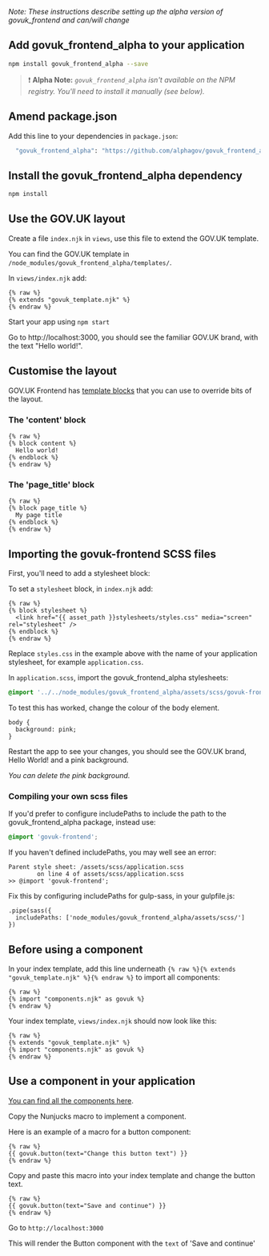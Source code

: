 *Note: These instructions describe setting up the alpha version of govuk_frontend and can/will change*

## Add govuk_frontend_alpha to your application

```bash
npm install govuk_frontend_alpha --save
```

> ❗️ __Alpha Note:__ *`govuk_frontend_alpha` isn't available on the NPM registry. You'll need to install it manually (see below).*

## Amend package.json

Add this line to your dependencies in `package.json`:

```bash
  "govuk_frontend_alpha": "https://github.com/alphagov/govuk_frontend_alpha/releases/download/0.0.1-alpha/govuk_frontend_alpha-0.0.1-npm.tgz"
```

## Install the govuk_frontend_alpha dependency

```bash
npm install
```

## Use the GOV.UK layout

Create a file `index.njk` in `views`, use this file to extend the GOV.UK template.

You can find the GOV.UK template in `/node_modules/govuk_frontend_alpha/templates/`.

In `views/index.njk` add:

```nunjucks
{% raw %}
{% extends "govuk_template.njk" %}
{% endraw %}
```

Start your app using `npm start`

Go to http://localhost:3000, you should see the familiar GOV.UK brand, with the text "Hello world!".

## Customise the layout

GOV.UK Frontend has [template blocks](/docs/template-blocks) that you can use to override bits of the layout.

### The 'content' block

```nunjucks
{% raw %}
{% block content %}
  Hello world!
{% endblock %}
{% endraw %}
```

### The 'page_title' block

```nunjucks
{% raw %}
{% block page_title %}
  My page title
{% endblock %}
{% endraw %}
```

## Importing the govuk-frontend SCSS files

First, you'll need to add a stylesheet block:

To set a `stylesheet` block, in `index.njk` add:


```nunjucks
{% raw %}
{% block stylesheet %}
  <link href="{{ asset_path }}stylesheets/styles.css" media="screen" rel="stylesheet" />
{% endblock %}
{% endraw %}
```

Replace `styles.css` in the example above with the name of your application stylesheet, for example `application.css`.

In `application.scss`, import the govuk_frontend_alpha stylesheets:

```scss
@import '../../node_modules/govuk_frontend_alpha/assets/scss/govuk-frontend';
```

To test this has worked, change the colour of the body element.

```
body {
  background: pink;
}
```

Restart the app to see your changes, you should see the GOV.UK brand, Hello World! and a pink background.


_You can delete the pink background._

### Compiling your own scss files

If you'd prefer to configure includePaths to include the path to the govuk_frontend_alpha package, instead use:

```scss
@import 'govuk-frontend';
```

If you haven't defined includePaths, you may well see an error:

```
Parent style sheet: /assets/scss/application.scss
        on line 4 of assets/scss/application.scss
>> @import 'govuk-frontend';
```

Fix this by configuring includePaths for gulp-sass, in your gulpfile.js:

```
.pipe(sass({
  includePaths: ['node_modules/govuk_frontend_alpha/assets/scss/']
})
```

## Before using a component

In your index template, add this line underneath `{% raw %}{% extends "govuk_template.njk" %}{% endraw %}` to import all components:

```nunjucks
{% raw %}
{% import "components.njk" as govuk %}
{% endraw %}
```

Your index template, `views/index.njk` should now look like this:

```nunjucks
{% raw %}
{% extends "govuk_template.njk" %}
{% import "components.njk" as govuk %}
{% endraw %}
```

## Use a component in your application

[You can find all the components here](http://govuk-frontend-alpha.herokuapp.com/).

Copy the Nunjucks macro to implement a component.

Here is an example of a macro for a button component:

```nunjucks
{% raw %}
{{ govuk.button(text="Change this button text") }}
{% endraw %}
```

Copy and paste this macro into your index template and change the button text.

```nunjucks
{% raw %}
{{ govuk.button(text="Save and continue") }}
{% endraw %}
```

Go to `http://localhost:3000`

This will render the Button component with the `text` of 'Save and continue'
